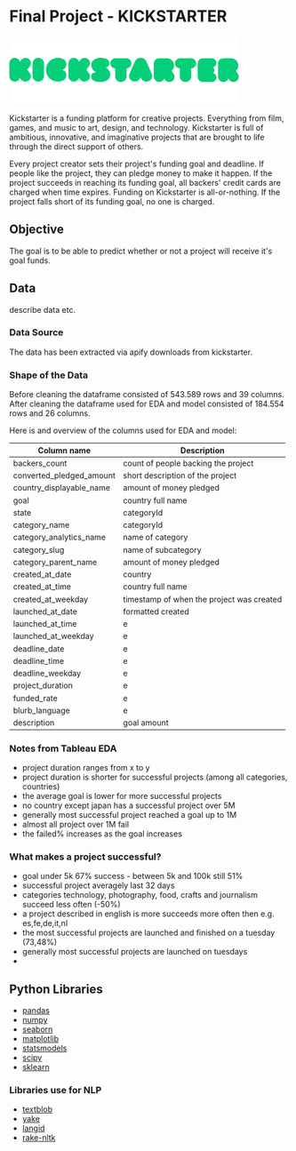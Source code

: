 # Final Project - KICKSTARTER

![picture](kickstarter.png)

Kickstarter is a funding platform for creative projects. Everything from film, games, and music to art, design, and technology. Kickstarter is full of ambitious, innovative, and imaginative projects that are brought to life through the direct support of others.

Every project creator sets their project's funding goal and deadline. If people like the project, they can pledge money to make it happen. If the project succeeds in reaching its funding goal, all backers' credit cards are charged when time expires. Funding on Kickstarter is all-or-nothing. If the project falls short of its funding goal, no one is charged.

## Objective

The goal  is to be able to predict whether or not a project will receive it's goal funds.

## Data

describe data etc.

### Data Source

The data has been extracted via apify downloads from kickstarter.

### Shape of the Data

Before cleaning the dataframe consisted of 543.589 rows and 39 columns. 
After cleaning the dataframe used for EDA and model consisted of 184.554 rows and 26 columns.

Here is and overview of the columns used for EDA and model:

| Column name | Description |
| ----------- | ----------- |
| backers_count | count of people backing the project |
| converted_pledged_amount | short description of the project |
| country_displayable_name | amount of money pledged |
| goal | country full name |
| state | categoryId |
| category_name | categoryId |
| category_analytics_name | name of category |
| category_slug | name of subcategory |
| category_parent_name | amount of money pledged |
| created_at_date | country |
| created_at_time | country full name |
| created_at_weekday | timestamp of when the project was created |
| launched_at_date | formatted created |
| launched_at_time | e |
| launched_at_weekday | e |
| deadline_date | e |
| deadline_time | e |
| deadline_weekday | e |
| project_duration | e |
| funded_rate | e |
| blurb_language | e |
| description | goal amount |


### Notes from Tableau EDA

- project duration ranges from x to y
- project duration is shorter for successful projects (among all categories, countries)
- the average goal is lower for more successful projects
- no country except japan has a successful project over 5M
- generally most successful project reached a goal up to 1M
- almost all project over 1M fail
- the failed% increases as the goal increases

### What makes a project successful?

- goal under 5k 67% success - between 5k and 100k still 51%
- successful project averagely last 32 days
- categories technology, photography, food, crafts and journalism succeed less often (-50%)
- a project described in english is more succeeds more often then e.g. es,fe,de,it,nl
- the most successful projects are launched and finished on a tuesday (73,48%)
- generally most successful projects are launched on tuesdays
- 




## Python Libraries
- [pandas](https://pandas.pydata.org/)
- [numpy](https://numpy.org/)
- [seaborn](https://seaborn.pydata.org/)
- [matplotlib](https://matplotlib.org/)
- [statsmodels](https://www.statsmodels.org/stable/index.html)
- [scipy](https://www.scipy.org/)
- [sklearn](https://scikit-learn.org/stable/)

### Libraries use for NLP
- [textblob](https://textblob.readthedocs.io/en/dev/)
- [yake](https://pypi.org/project/yake/)
- [langid](https://pypi.org/project/langid/1.1.2dev/)
- [rake-nltk](https://pypi.org/project/rake-nltk/)
